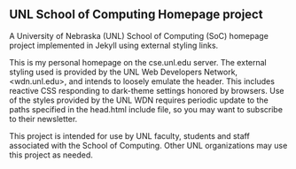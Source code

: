 ## UNL School of Computing Homepage project
A University of Nebraska (UNL) 
School of Computing (SoC) homepage project implemented in Jekyll using external styling links.

This is my personal homepage on the cse.unl.edu server.
The external styling used is provided by the UNL Web Developers Network, <wdn.unl.edu>, and
intends to loosely emulate the header. This includes reactive CSS responding to
dark-theme settings honored by browsers. Use of the styles provided by the UNL WDN
requires periodic update to the paths specified in the head.html include file,
so you may want to subscribe to their newsletter.

This project is intended for use by UNL faculty, students and staff associated
with the School of Computing. Other UNL organizations may use this project as needed.

